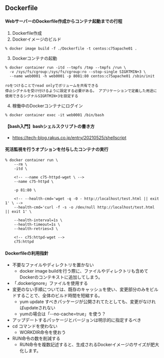 ## Dockerfile

#### WebサーバーのDockerfile作成からコンテナ起動までの行程
1. Dockerfile作成
2. Dockerイメージのビルド
  ```
  % docker image build -f ./Dockerfile -t centos:c75apache01 .
  ```
3. Dockerコンテナの起動
  ```
  % docker container run -itd --tmpfs /tmp --tmpfs /run \
    -v /sys/fs/cgroup:/sys/fs/cgroup:ro --stop-single SIGRTMIN+3 \
    --name web0001 -h web0001 -p 8081:80 centos:c75apache01 /sbin/init

  roをつけることでread onlyでボリュームを共有できる
  停止シグナルを受け付けるように設定する必要がある。 アプリケーションで定義した用途に使用できるシグナルSIGRTMIN+3を設定する
  ```
4. 稼働中のDockerコンテナにログイン
  ```
  % docker container exec -it web0001 /bin/bash
  ```

#### 【bash入門】bashシェルスクリプトの書き方
- https://tech-blog.rakus.co.jp/entry/20210525/shellscript

#### 死活監視を行うオプションを付与したコンテナの実行
```
% docker container run \
    --rm \
    -itd \

    <!-- --name c75-httpd-wget \ -->
    --name c75-httpd \

    -p 81:80 \

    <!-- --health-cmd='wget -q -0 - http://localhost/test.html || exit 1' \ -->
    --health-cmd='curl -f -s -o /dev/null http://localhost/test.html || exit 1' \

    --health-interval=1s \
    --health-timeout=1s \
    --health-retries=3 \

    <!-- c75:httpd-wget -->
    c75:httpd
```

#### Dockerfileの利用指針
- 不要なファイルやディレクトリを置かない
  - docker image buildを行う際に、ファイルやディレクトリも含めてDockerのコンテキストに追加してしまう。
- 「.dockerignore」ファイルを使用する
- 変更のない手順については、既存のキャッシュを使い、変更部分のみをビルドすることで、全体のビルド時間を短縮する。
  - yum update すべきパッケージが公開されてたとしても、変更がなければupdateされない
  - yumの場合は「--no-cache=true」を使う？
- アップデートするパッケージとバージョンは明示的に指定するべき
- cd コマンドを使わない
  - WORKDIR命令を使おう
- RUN命令の数を削減する
  - RUN命令を複数記述すると、生成されるDockerイメージのサイズが肥大化します。
